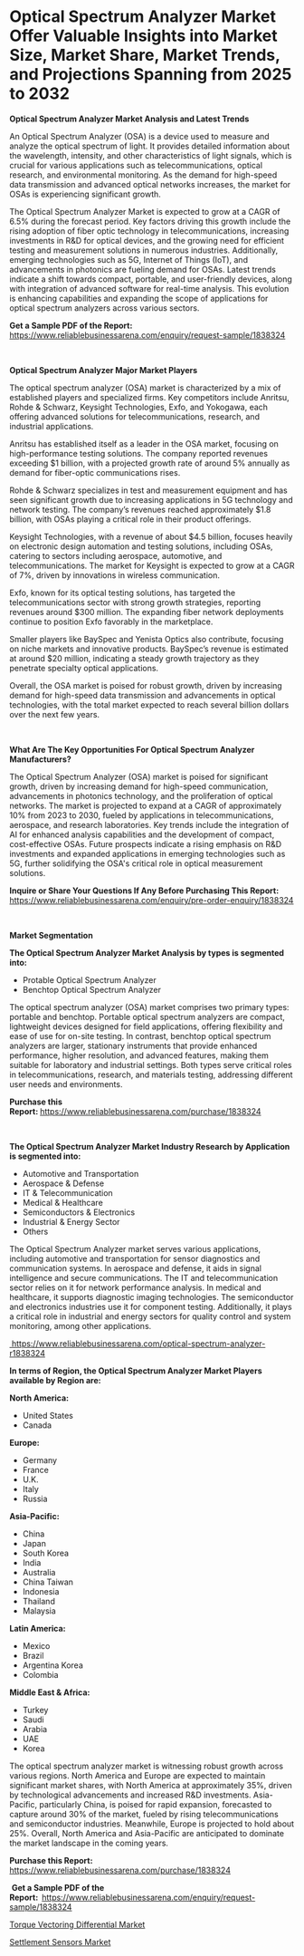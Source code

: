 <p><h1>Optical Spectrum Analyzer Market Offer Valuable Insights into Market Size, Market Share, Market Trends, and Projections Spanning from 2025 to 2032</h1></p><p><strong>Optical Spectrum Analyzer Market Analysis and Latest Trends</strong></p>
<p><p>An Optical Spectrum Analyzer (OSA) is a device used to measure and analyze the optical spectrum of light. It provides detailed information about the wavelength, intensity, and other characteristics of light signals, which is crucial for various applications such as telecommunications, optical research, and environmental monitoring. As the demand for high-speed data transmission and advanced optical networks increases, the market for OSAs is experiencing significant growth.</p><p>The Optical Spectrum Analyzer Market is expected to grow at a CAGR of 6.5% during the forecast period. Key factors driving this growth include the rising adoption of fiber optic technology in telecommunications, increasing investments in R&D for optical devices, and the growing need for efficient testing and measurement solutions in numerous industries. Additionally, emerging technologies such as 5G, Internet of Things (IoT), and advancements in photonics are fueling demand for OSAs. Latest trends indicate a shift towards compact, portable, and user-friendly devices, along with integration of advanced software for real-time analysis. This evolution is enhancing capabilities and expanding the scope of applications for optical spectrum analyzers across various sectors.</p></p>
<p><strong>Get a Sample PDF of the Report:&nbsp;</strong> <a href="https://www.reliablebusinessarena.com/enquiry/request-sample/1838324?utm_campaign=2185&utm_medium=2&utm_source=Github&utm_content=ia&utm_term=11042025&utm_id=optical-spectrum-analyzer">https://www.reliablebusinessarena.com/enquiry/request-sample/1838324</a></p>
<p>&nbsp;</p>
<p><strong>Optical Spectrum Analyzer Major Market Players</strong></p>
<p><p>The optical spectrum analyzer (OSA) market is characterized by a mix of established players and specialized firms. Key competitors include Anritsu, Rohde & Schwarz, Keysight Technologies, Exfo, and Yokogawa, each offering advanced solutions for telecommunications, research, and industrial applications.</p><p>Anritsu has established itself as a leader in the OSA market, focusing on high-performance testing solutions. The company reported revenues exceeding $1 billion, with a projected growth rate of around 5% annually as demand for fiber-optic communications rises.</p><p>Rohde & Schwarz specializes in test and measurement equipment and has seen significant growth due to increasing applications in 5G technology and network testing. The company’s revenues reached approximately $1.8 billion, with OSAs playing a critical role in their product offerings.</p><p>Keysight Technologies, with a revenue of about $4.5 billion, focuses heavily on electronic design automation and testing solutions, including OSAs, catering to sectors including aerospace, automotive, and telecommunications. The market for Keysight is expected to grow at a CAGR of 7%, driven by innovations in wireless communication.</p><p>Exfo, known for its optical testing solutions, has targeted the telecommunications sector with strong growth strategies, reporting revenues around $300 million. The expanding fiber network deployments continue to position Exfo favorably in the marketplace.</p><p>Smaller players like BaySpec and Yenista Optics also contribute, focusing on niche markets and innovative products. BaySpec’s revenue is estimated at around $20 million, indicating a steady growth trajectory as they penetrate specialty optical applications.</p><p>Overall, the OSA market is poised for robust growth, driven by increasing demand for high-speed data transmission and advancements in optical technologies, with the total market expected to reach several billion dollars over the next few years.</p></p>
<p>&nbsp;</p>
<p><strong>What Are The Key Opportunities For Optical Spectrum Analyzer Manufacturers?</strong></p>
<p><p>The Optical Spectrum Analyzer (OSA) market is poised for significant growth, driven by increasing demand for high-speed communication, advancements in photonics technology, and the proliferation of optical networks. The market is projected to expand at a CAGR of approximately 10% from 2023 to 2030, fueled by applications in telecommunications, aerospace, and research laboratories. Key trends include the integration of AI for enhanced analysis capabilities and the development of compact, cost-effective OSAs. Future prospects indicate a rising emphasis on R&D investments and expanded applications in emerging technologies such as 5G, further solidifying the OSA's critical role in optical measurement solutions.</p></p>
<p><strong>Inquire or Share Your Questions If Any Before Purchasing This Report:</strong> <a href="https://www.reliablebusinessarena.com/enquiry/pre-order-enquiry/1838324?utm_campaign=2185&utm_medium=2&utm_source=Github&utm_content=ia&utm_term=11042025&utm_id=optical-spectrum-analyzer">https://www.reliablebusinessarena.com/enquiry/pre-order-enquiry/1838324</a></p>
<p>&nbsp;</p>
<p><strong>Market Segmentation</strong></p>
<p><strong>The Optical Spectrum Analyzer Market Analysis by types is segmented into:</strong></p>
<p><ul><li>Protable Optical Spectrum Analyzer</li><li>Benchtop Optical Spectrum Analyzer</li></ul></p>
<p><p>The optical spectrum analyzer (OSA) market comprises two primary types: portable and benchtop. Portable optical spectrum analyzers are compact, lightweight devices designed for field applications, offering flexibility and ease of use for on-site testing. In contrast, benchtop optical spectrum analyzers are larger, stationary instruments that provide enhanced performance, higher resolution, and advanced features, making them suitable for laboratory and industrial settings. Both types serve critical roles in telecommunications, research, and materials testing, addressing different user needs and environments.</p></p>
<p><strong>Purchase this Report:&nbsp;</strong><a href="https://www.reliablebusinessarena.com/purchase/1838324?utm_campaign=2185&utm_medium=2&utm_source=Github&utm_content=ia&utm_term=11042025&utm_id=optical-spectrum-analyzer">https://www.reliablebusinessarena.com/purchase/1838324</a></p>
<p>&nbsp;</p>
<p><strong>The Optical Spectrum Analyzer Market Industry Research by Application is segmented into:</strong></p>
<p><ul><li>Automotive and Transportation</li><li>Aerospace & Defense</li><li>IT & Telecommunication</li><li>Medical & Healthcare</li><li>Semiconductors & Electronics</li><li>Industrial & Energy Sector</li><li>Others</li></ul></p>
<p><p>The Optical Spectrum Analyzer market serves various applications, including automotive and transportation for sensor diagnostics and communication systems. In aerospace and defense, it aids in signal intelligence and secure communications. The IT and telecommunication sector relies on it for network performance analysis. In medical and healthcare, it supports diagnostic imaging technologies. The semiconductor and electronics industries use it for component testing. Additionally, it plays a critical role in industrial and energy sectors for quality control and system monitoring, among other applications.</p></p>
<p><a href="https://www.reliablebusinessarena.com/optical-spectrum-analyzer-r1838324?utm_campaign=2185&utm_medium=2&utm_source=Github&utm_content=ia&utm_term=11042025&utm_id=optical-spectrum-analyzer">&nbsp;https://www.reliablebusinessarena.com/optical-spectrum-analyzer-r1838324</a></p>
<p><strong>In terms of Region, the Optical Spectrum Analyzer Market Players available by Region are:</strong></p>
<p>
    <p> <strong> North America: </strong>
        <ul>
            <li>United States</li>
            <li>Canada</li>
        </ul>
        </p> 
    <p> <strong> Europe: </strong>
        <ul>
            <li>Germany</li>
            <li>France</li>
            <li>U.K.</li>
            <li>Italy</li>
            <li>Russia</li>
        </ul>
        </p> 
    <p> <strong> Asia-Pacific: </strong>
        <ul>
            <li>China</li>
            <li>Japan</li>
            <li>South Korea</li>
            <li>India</li>
            <li>Australia</li>
            <li>China Taiwan</li>
            <li>Indonesia</li>
            <li>Thailand</li>
            <li>Malaysia</li>
        </ul>
        </p> 
    <p> <strong> Latin America: </strong>
        <ul>
            <li>Mexico</li>
            <li>Brazil</li>
            <li>Argentina Korea</li>
            <li>Colombia</li>
        </ul>
        </p> 
    <p> <strong> Middle East & Africa: </strong>
        <ul>
            <li>Turkey</li>
            <li>Saudi</li>
            <li>Arabia</li>
            <li>UAE</li>
            <li>Korea</li>
        </ul>
    </p>
    </p>
<p><p>The optical spectrum analyzer market is witnessing robust growth across various regions. North America and Europe are expected to maintain significant market shares, with North America at approximately 35%, driven by technological advancements and increased R&D investments. Asia-Pacific, particularly China, is poised for rapid expansion, forecasted to capture around 30% of the market, fueled by rising telecommunications and semiconductor industries. Meanwhile, Europe is projected to hold about 25%. Overall, North America and Asia-Pacific are anticipated to dominate the market landscape in the coming years.</p></p>
<p><strong>Purchase this Report: </strong><a href="https://www.reliablebusinessarena.com/purchase/1838324?utm_campaign=2185&utm_medium=2&utm_source=Github&utm_content=ia&utm_term=11042025&utm_id=optical-spectrum-analyzer">https://www.reliablebusinessarena.com/purchase/1838324</a></p>
<p>&nbsp;<strong>Get a Sample PDF of the Report:&nbsp;&nbsp;</strong><a href="https://www.reliablebusinessarena.com/enquiry/request-sample/1838324?utm_campaign=2185&utm_medium=2&utm_source=Github&utm_content=ia&utm_term=11042025&utm_id=optical-spectrum-analyzer">https://www.reliablebusinessarena.com/enquiry/request-sample/1838324</a></p>
<p><strong></strong></p>
<p><p><a href="https://github.com/willjis/Market-Research-Report-List-1/blob/main/torque-vectoring-differential-market.md?utm_campaign=2185&utm_medium=2&utm_source=Github&utm_content=ia&utm_term=11042025&utm_id=optical-spectrum-analyzer">Torque Vectoring Differential Market</a></p><p><a href="https://github.com/mookiesville/Market-Research-Report-List-1/blob/main/settlement-sensors-market.md?utm_campaign=2185&utm_medium=2&utm_source=Github&utm_content=ia&utm_term=11042025&utm_id=optical-spectrum-analyzer">Settlement Sensors Market</a></p></p>
